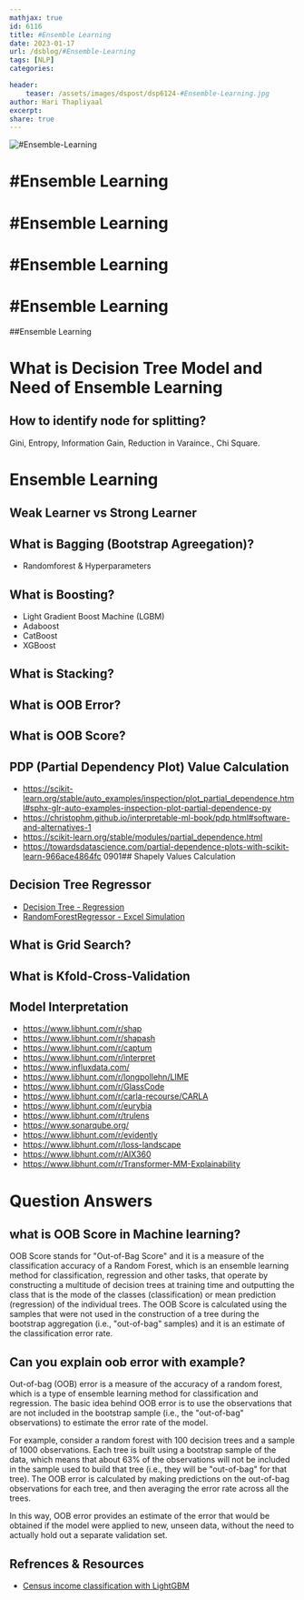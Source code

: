 ```yaml
---
mathjax: true
id: 6116
title: #Ensemble Learning
date: 2023-01-17
url: /dsblog/#Ensemble-Learning
tags: [NLP] 
categories: 

header:
    teaser: /assets/images/dspost/dsp6124-#Ensemble-Learning.jpg
author: Hari Thapliyaal 
excerpt:
share: true 
---
```


![#Ensemble-Learning](/assets/images/dspost/dsp6124-#Ensemble-Learning.jpg)

# #Ensemble Learning


# #Ensemble Learning


# #Ensemble Learning


# #Ensemble Learning


##Ensemble Learning


# What is Decision Tree Model and Need of Ensemble Learning

## How to identify node for splitting?
Gini, Entropy, Information Gain, Reduction in Varaince., Chi Square.

# Ensemble Learning
## Weak Learner vs Strong Learner

## What is Bagging (Bootstrap Agreegation)?
- Randomforest & Hyperparameters

## What is Boosting?
- Light Gradient Boost Machine (LGBM)
- Adaboost
- CatBoost
- XGBoost
## What is Stacking?

## What is OOB Error?
## What is OOB Score?

## PDP (Partial Dependency Plot) Value Calculation
- https://scikit-learn.org/stable/auto_examples/inspection/plot_partial_dependence.html#sphx-glr-auto-examples-inspection-plot-partial-dependence-py
- https://christophm.github.io/interpretable-ml-book/pdp.html#software-and-alternatives-1
- https://scikit-learn.org/stable/modules/partial_dependence.html
- https://towardsdatascience.com/partial-dependence-plots-with-scikit-learn-966ace4864fc
0901## Shapely Values Calculation
## Decision Tree Regressor

- [Decision Tree - Regression](https://www.saedsayad.com/decision_tree_reg.htm#:~:text=Decision%20tree%20builds%20regression%20or,decision%20nodes%20and%20leaf%20nodes.)
- [RandomForestRegressor - Excel Simulation](https://docs.google.com/spreadsheets/d/1S0c2_KiGAwEaDJOnhnId0wqPPtUlFKOUK9cY3F4BKYQ/edit#gid=0)

## What is Grid Search?

## What is Kfold-Cross-Validation

## Model Interpretation
- https://www.libhunt.com/r/shap
- https://www.libhunt.com/r/shapash
- https://www.libhunt.com/r/captum
- https://www.libhunt.com/r/interpret
- https://www.influxdata.com/
- https://www.libhunt.com/r/longpollehn/LIME
- https://www.libhunt.com/r/GlassCode
- https://www.libhunt.com/r/carla-recourse/CARLA
- https://www.libhunt.com/r/eurybia
- https://www.libhunt.com/r/trulens
- https://www.sonarqube.org/
- https://www.libhunt.com/r/evidently
- https://www.libhunt.com/r/loss-landscape
- https://www.libhunt.com/r/AIX360
- https://www.libhunt.com/r/Transformer-MM-Explainability

# Question Answers
## what is OOB Score in Machine learning?
OOB Score stands for "Out-of-Bag Score" and it is a measure of the classification accuracy of a Random Forest, which is an ensemble learning method for classification, regression and other tasks, that operate by constructing a multitude of decision trees at training time and outputting the class that is the mode of the classes (classification) or mean prediction (regression) of the individual trees. The OOB Score is calculated using the samples that were not used in the construction of a tree during the bootstrap aggregation (i.e., "out-of-bag" samples) and it is an estimate of the classification error rate.

## Can you explain oob error with example?
Out-of-bag (OOB) error is a measure of the accuracy of a random forest, which is a type of ensemble learning method for classification and regression. The basic idea behind OOB error is to use the observations that are not included in the bootstrap sample (i.e., the "out-of-bag" observations) to estimate the error rate of the model.

For example, consider a random forest with 100 decision trees and a sample of 1000 observations. Each tree is built using a bootstrap sample of the data, which means that about 63% of the observations will not be included in the sample used to build that tree (i.e., they will be "out-of-bag" for that tree). The OOB error is calculated by making predictions on the out-of-bag observations for each tree, and then averaging the error rate across all the trees.

In this way, OOB error provides an estimate of the error that would be obtained if the model were applied to new, unseen data, without the need to actually hold out a separate validation set.

## Refrences & Resources
- [Census income classification with LightGBM](https://slundberg.github.io/shap/notebooks/tree_explainer/Census%20income%20classification%20with%20LightGBM.html)
